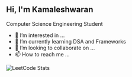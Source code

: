 ## Hi, I'm Kamaleshwaran

Computer Science Engineering Student
- 👀 I’m interested in ...
- 🌱 I’m currently learning DSA and Frameworks
- 💞️ I’m looking to collaborate on ...
- 📫 How to reach me ...

<!---
kamalesh00012/kamalesh00012 is a ✨ special ✨ repository because its `README.md` (this file) appears on your GitHub profile.
You can click the Preview link to take a look at your changes.
--->

![LeetCode Stats](https://leetcard.jacoblin.cool/Kamaleshwaran_C?theme=dark&font=Tillana&ext=heatmap)
